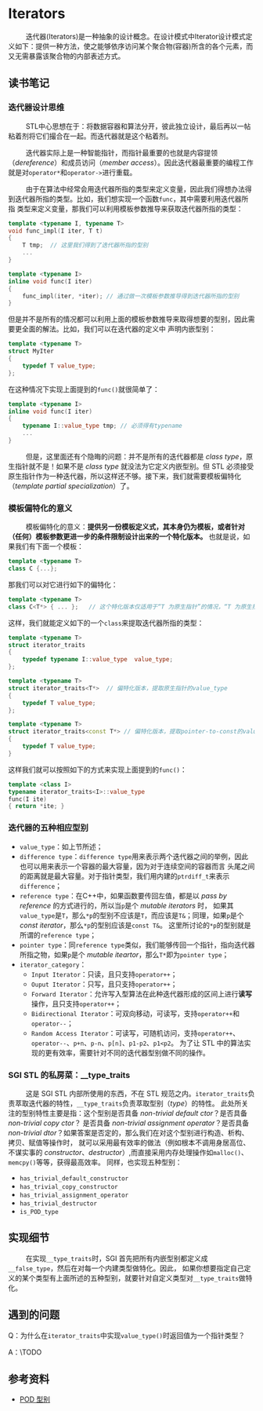 # Iterators
&emsp; &emsp; 迭代器(Iterators)是一种抽象的设计概念。在设计模式中Iterator设计模式定义如下：提供一种方法，使之能够依序访问某个聚合物(容器)所含的各个元素，而又无需暴露该聚合物的内部表述方式。
## 读书笔记
### 迭代器设计思维
&emsp; &emsp; STL中心思想在于：将数据容器和算法分开，彼此独立设计，最后再以一帖粘着剂将它们撮合在一起。而迭代器就是这个粘着剂。

&emsp; &emsp; 迭代器实际上是一种智能指针，而指针最重要的也就是内容提领（*dereference*）和成员访问（*member access*）。因此迭代器最重要的编程工作就是对`operator*`和`operator->`进行重载。

&emsp; &emsp; 由于在算法中经常会用迭代器所指的类型来定义变量，因此我们得想办法得到迭代器所指的类型。比如，我们想实现一个函数`func`，其中需要利用迭代器所指
类型来定义变量，那我们可以利用模板参数推导来获取迭代器所指的类型：
```c++
template <typename I, typename T>
void func_impl(I iter, T t)
{
    T tmp;  // 这里我们得到了迭代器所指的型别
    ...
}

template <typename I>
inline void func(I iter)
{
    func_impl(iter, *iter); // 通过做一次模板参数推导得到迭代器所指的型别
}
```
但是并不是所有的情况都可以利用上面的模板参数推导来取得想要的型别，因此需要更全面的解法。比如，我们可以在迭代器的定义中
声明内嵌型别：
```c++
template <typename T>
struct MyIter
{
    typedef T value_type;
};
```
在这种情况下实现上面提到的`func()`就很简单了：
```c++
template <typename I>
inline void func(I iter)
{
    typename I::value_type tmp; // 必须得有typename
    ...
}
```
&emsp; &emsp; 但是，这里面还有个隐晦的问题：并不是所有的迭代器都是 *class type*，原生指针就不是！如果不是 *class type*
就没法为它定义内嵌型别。但 STL 必须接受原生指针作为一种迭代器，所以这样还不够。接下来，我们就需要模板偏特化（*template partial specialization*）了。
### 模板偏特化的意义
&emsp; &emsp; 模板偏特化的意义：**提供另一份模板定义式，其本身仍为模板，或者针对（任何）模板参数更进一步的条件限制设计出来的一个特化版本。** 也就是说，如果我们有下面一个模板：
```c++
template <typename T>
class C {...};
```
那我们可以对它进行如下的偏特化：
```c++
template <typename T>
class C<T*> { ... };   // 这个特化版本仅适用于“T 为原生指针”的情况，“T 为原生指针”即为对T的进一步的条件限制。
```
这样，我们就能定义如下的一个`class`来提取迭代器所指的类型：
```c++
template <typename T>
struct iterator_traits
{
    typedef typename I::value_type  value_type;
};

template <typename T>
struct iterator_traits<T*>  // 偏特化版本，提取原生指针的value_type
{
    typedef T value_type;
};

template <typename T>
struct iterator_traits<const T*> // 偏特化版本，提取pointer-to-const的value_type
{
    typedef T value_type;
}
```
这样我们就可以按照如下的方式来实现上面提到的`func()`：
```c++
template <class I>
typename iterator_traits<I>::value_type
func(I ite)
{ return *ite; }
```
### 迭代器的五种相应型别
* `value_type`：如上节所述；
* `difference type`：`difference type`用来表示两个迭代器之间的举例，因此也可以用来表示一个容器的最大容量，因为对于连续空间的容器而言
头尾之间的距离就是最大容量。对于指针类型，我们用内建的`ptrdiff_t`来表示`difference`；
* `reference type`：在C++中，如果函数要传回左值，都是以 *pass by reference* 的方式进行的，所以当`p`是个 *mutable iterators* 时，
如果其`value_type`是`T`，那么`*p`的型别不应该是`T`，而应该是`T&`；同理，如果`p`是个 *const iterator*，那么`*p`的型别应该是`const T&`。
这里所讨论的`*p`的型别就是所谓的`reference type`；
* `pointer type`：同`reference type`类似，我们能够传回一个指针，指向迭代器所指之物，如果`p`是个 *mutable iteartor*，那么`T*`即为`pointer type`；
* `iterator_category`：
    * `Input Iterator`：只读，且只支持`operator++`；
    * `Ouput Iterator`：只写，且只支持`operator++`；
    * `Forward Iterator`：允许写入型算法在此种迭代器形成的区间上进行**读写**操作，且只支持`operator++`；
    * `Bidirectional Iterator`：可双向移动，可读写，支持`operator++`和`operator--`；
    * `Random Access Iterator`：可读写，可随机访问，支持`operator++`、`operator--`、`p+n`、`p-n`、`p[n]`、`p1-p2`、`p1<p2`。
    为了让 STL 中的算法实现的更有效率，需要针对不同的迭代器型别做不同的操作。
### SGI STL 的私房菜：__type_traits
&emsp; &emsp; 这是 SGI STL 内部所使用的东西，不在 STL 规范之内。`iterator_traits`负责萃取迭代器的特性，`__type_traits`负责萃取型别（*type*）的特性。
此处所关注的型别特性主要是指：这个型别是否具备 *non-trivial default ctor*？是否具备 *non-trivial copy ctor*？
是否具备 *non-trivial assignment operator*？是否具备 *non-trivial dtor*？如果答案是否定的，那么我们在对这个型别进行构造、析构、拷贝、赋值等操作时，
就可以采用最有效率的做法（例如根本不调用身居高位、不谋实事的 *constructor*、*destructor*）,而直接采用内存处理操作如`malloc()`、`memcpy()`等等，获得最高效率。
同样，也实现五种型别：
* `has_trivial_default_constructor`
* `has_trivial_copy_constructor`
* `has_trivial_assignment_operator`
* `has_trivial_destructor`
* `is_POD_type`
## 实现细节
&emsp; &emsp; 在实现`__type_traits`时，SGI 首先把所有内嵌型别都定义成`__false_type`，然后在对每一个内建类型做特化。因此，
如果你想要指定自己定义的某个类型有上面所述的五种型别，就要针对自定义类型对`__type_traits`做特化。
## 遇到的问题
Q：为什么在`iterator_traits`中实现`value_type()`时返回值为一个指针类型？

A：\TODO

## 参考资料
* [POD 型别](https://blog.csdn.net/aqtata/article/details/35618709)